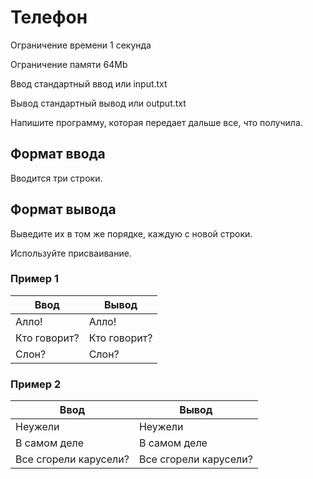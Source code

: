# Телефон

Ограничение времени	1 секунда

Ограничение памяти	64Mb

Ввод	стандартный ввод или input.txt

Вывод	стандартный вывод или output.txt

Напишите программу, которая передает дальше все, что получила.

## Формат ввода

Вводится три строки.

## Формат вывода

Выведите их в том же порядке, каждую с новой строки.

Используйте присваивание.

### Пример 1

Ввод | Вывод
---  | ---
Алло!| Алло!
Кто говорит? | Кто говорит?
Слон?| Слон?

### Пример 2

Ввод | Вывод
---  | ---
Неужели| Неужели
В самом деле | В самом деле
Все сгорели карусели?| Все сгорели карусели?